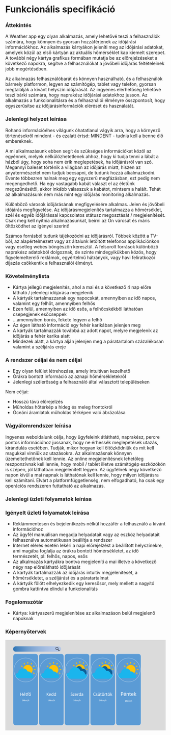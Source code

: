# Funkcionális specifikáció

### Áttekintés

A Weather app egy olyan alkalmazás, amely lehetővé teszi a felhasználók számára, hogy könnyen és gyorsan hozzáférjenek
az időjárási információkhoz. Az alkalmazás kártyákon jeleníti meg az időjárási adatokat, amelyek közül az első kártyán
az aktuális hőmérséklet kap kiemelt szerepet. A további négy kártya grafikus formában mutatja be az előrejelzéseket a
következő napokra, segítve a felhasználókat a jövőbeli időjárás feltételeinek jobb megértésében.

Az alkalmazás felhasználóbarát és könnyen használható, és a felhasználók bármely platformon, legyen az számítógép,
tablet vagy telefon, gyorsan megtalálják a kívánt helyszín időjárását. Az ingyenes elérhetőség lehetővé teszi bárki
számára, hogy naprakész időjárási adatokhoz jusson. Az alkalmazás a funkcionalitásra és a felhasználói élményre
összpontosít, hogy egyszerűsítse az időjárásinformációk elérését és használatát.



### Jelenlegi helyzet leírása
Rohanó információéhes világunk óhatatlanul vágyik arra, hogy a környező történésekről mindent - és ezalatt értsd:
MINDENT - tudnia kell a benne élő embereknek.

A mi alkalmazásunk ebben segít és szükséges információkat közöl az
egyénnek, melyek nélkülözhetetlenek ahhoz, hogy ki tudja tenni a lábát a házból úgy, hogy soha nem érik meglepetések, ha
időjárásról van szó. Megannyi baleset történik a világban az időjárás miatt, hiszen az anyatermészetet nem tudjuk
becsapni, de tudunk hozzá alkalmazkodni. Évente többezren halnak meg egy egyszerű megfázásban, ezt pedig nem
megengedhető. Ha egy vastagabb kabát választ el az életünk megszűnésétől, akkor inkább válasszuk a kabátot, mintsem a
halált. Tehát az alkalmazásunk nem más mint egy időjárás monitoring alkalmazás.

Különböző városok időjárásának megfigyelésére alkalmas. Jelen és jövőbeli időjárás megfigyelése. Az időjárásmegjelenítés
tartalmazza a hőmérséklet, szél és egyéb időjárással kapcsolatos státusz megosztását / megjelenítését. Csak meg kell
nyitnia alkalmazásunkat, beírni az Ön városát és máris öltözködhet az igényei szerint!

Számos forrásból tudunk tájékozódni az időjárásról. Többek között a TV-ből, az alapértelmezett vagy az általunk
letöltött telefonos applikációnkon vagy esetleg webes böngészőn keresztül. A felsorolt források különböző naprakész
adatokból dolgoznak, de szinte mindegyikükben közös, hogy figyelemelterelő reklámok, egyértelmű hátrányok, vagy havi
feliratkozói díjazás csökkentik a felhasználói élményt.

### Követelménylista
- Kártya jellegű megjelenítés, ahol a mai és a következő 4 nap előre látható / jelenlegi időjárása megjelenik
- A kártyák tartalmazzanak egy napocskát, amennyiben az idő napos, valamint egy felhőt, amennyiben felhős
- Ezen felül, amennyiben az idő esős, a felhőcskékből láthatóan csepegjenek esőcseppek
- ...amennyiben borús, fekete legyen a felhő
- Az égen látható információ egy fehér karikában jelenjen meg
- A kártyák tartalmazzák továbbá az adott napot, melyre megjelenik az időjárás a fehér karika alatt
- Mindezek alatt, a kártya alján jelenjen meg a páratartalom százalékosan valamint a széljárás ereje


### A rendszer céljai és nem céljai
- Egy olyan felület létrehozása, amely intuitívan kezelhető
- Órákra bontott információ az aznapi hőmérsékletekről
- Jelenlegi szélerősség a felhasználó által választott településeken

Nem céljai:
- Hosszú távú előrejelzés
- Műholdas hőtérkép a hideg és meleg frontokról
- Óceáni áramlatok műholdas térképen való ábrázolása


### Vágyálomrendszer leírása
Ingyenes weboldalunk célja, hogy ügyfeleink átlátható, naprakész, percre pontos információhoz jussanak, hogy ne érhessék
meglepetések utazás, kirándulás esetében. Tudják, mikor hogyan kell öltözködniük és mit kell magukkal vinniük
az utazásokra. Az alkalmazásnak könnyen üzemeltethetőnek kell lennie. Az online megjelenítésnek lehetőleg reszponzívnak
kell lennie, hogy mobil / tablet illetve számítógép eszközökön is szépen, jól láthatóan megjelenített legyen.
Az ügyfélnek négy következő napon kívül a mai napnak is láthatónak kell lennie, hogy milyen időjárásra kell számítani. Elvárt a
platformfüggetlenség, nem elfogadható, ha csak egy operációs rendszeren futtatható az alkalmazás.

### Jelenlegi üzleti folyamatok leírása

### Igényelt üzleti folyamatok leírása
- Reklámmentesen és bejelentkezés nélkül hozzáfér a felhasználó a kívánt információhoz
- Az ügyfél manuálisan megadja helyadatait vagy az eszköz helyadatait felhasználva automatikusan beállítja a rendszer
- Internet elérés esetén lekéri a napi előrejelzést a beállított helyszínekre, ami magába foglalja az órákra bontott hőmérsékletet, az idő természetét, pl: felhős, napos, esős
- Az alkalmazás kártyákra bontva megjeleníti a mai illetve a következő négy nap előrelátható időjárását
- A kártyák tartalmazzák az időjárás intuitív megjelenítését, a hőmérsékletet, a széljárást és a páratartalmat
- A kártyák fölött elhelyezkedik egy keresősor, mely mellett a nagyító gombra kattintva elindul a funkcionalitás

### Fogalomszótár
- Kártya: kártyaszerű megjelenítése az alkalmazáson belül megjelenő napoknak

### Képernyőtervek
![](https://github.com/Exanim/Uni-Weather-app-project/blob/main/kepernyotervek/design%20plan.png)
